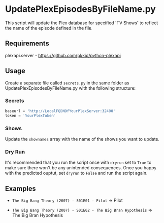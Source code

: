 # UpdatePlexEpisodesByFileName.py

This script will update the Plex database for specified 'TV Shows' to reflect the name of the episode defined in the file.

## Requirements
plexapi.server - https://github.com/pkkid/python-plexapi

## Usage
Create a separate file called `secrets.py` in the same folder as UpdatePlexEpisodesByFileName.py with the following structure:

### Secrets
``` Python
baseurl = 'http://LocalFQDNOfYourPlexServer:32400'
token = 'YourPlexToken'
```

### Shows
Update the `shownames` array with the name of the shows you want to update.

### Dry Run
It's recommended that you run the script once with `dryrun` set to `True` to make sure there won't be any unintended consequences.  Once you happy with the predicted ouptut, set `dryrun` to `False` and run the script again.

## Examples
 - `The Big Bang Theory (2007) - S01E01 - Pilot` => Pilot

 - `The Big Bang Theory (2007) - S01E02 - The Big Bran Hypothesis` => The Big Bran Hypothesis
